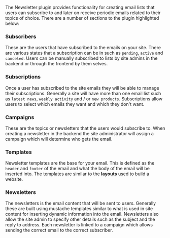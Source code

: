 The Newsletter plugin provides functionality for creating email lists that users can subscribe to and later on receive periodic emails related to their topics of choice. There are a number of sections to the plugin highlighted below:

### Subscribers

These are the users that have subscribed to the emails on your site. There are various states that a subscription can be in such as `pending`, `active` and `canceled`. Users can be manually subscribed to lists by site admins in the backend or through the frontend by them selves.

### Subscriptions

Once a user has subscribed to the site emails they will be able to manage their subscriptions. Generally a site will have more than one email list such as `latest news`, `weekly activity` and / or `new products`. Subscriptions allow users to select which emails they want and which they don't want.

### Campaigns

These are the topics or newsletters that the users would subscribe to. When creating a newsletter in the backend the site administrator will assign a campaign which will determine who gets the email.

### Templates

Newsletter templates are the base for your email. This is defined as the `header` and `footer` of the email and what the body of the email will be inserted into. The templates are similar to the **layouts** used to build a website.

### Newsletters

The newsletters is the email content that will be sent to users. Generally these are built using mustache templates similar to what is used in site content for inserting dynamic information into the email. Newsletters also allow the site admin to specify other details such as the subject and the reply to address. Each newsletter is linked to a campaign which allows sending the correct email to the correct subscriber.